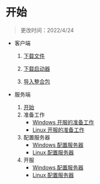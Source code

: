 # 开始

> 更改时间：2022/4/24

- 客户端

  1. [下载文件](./客户端/1.下载文件.md)

  2. [下载启动器](./客户端/2.下载启动器.md)

  3. [导入整合包](./客户端/3.导入整合包.md) 
  
- 服务端
  
  1. [开始](./服务端/1.开始.md)
  2. 准备工作
     - [Windows 开服的准备工作](./Windows服务器/2.准备工作.md)
     - [Linux 开服的准备工作](./Linux服务器/2.准备工作.md)
  3. 配置服务器
     - [Windows 配置服务器](./Windows服务器/3.配置服务器.md)
     - [Linux 配置服务器](./Linux服务器/3.配置服务器.md)
  4. 开服
     - [Windows 配置服务器](./Windows服务器/4.开服.md)
     - [Linux 配置服务器](./Linux服务器/4.开服.md)

